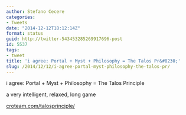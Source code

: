 ```yaml
---
author: Stefano Cecere
categories:
- Tweets
date: "2014-12-12T18:12:14Z"
format: status
guid: http://twitter-543453285269917696-post
id: 5537
tags:
- tweet
title: 'i agree: Portal + Myst + Philosophy = The Talos Pr&#8230;'
slug: /2014/12/12/i-agree-portal-myst-philosophy-the-talos-pr/
---
```


i agree: Portal + Myst + Philosophy = The Talos Principle
  
a very intelligent, relaxed, long game
  
[croteam.com/talosprinciple/](http://www.croteam.com/talosprinciple/)